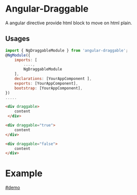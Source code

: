 # Angular-Draggable
A angular directive provide html block to move on html plain.

## Usages
 
```js
import { NgDraggableModule } from 'angular-draggable'; 
@NgModule({                                   
    imports: [
        ....,                                
        NgDraggableModule                       
    ],
    declarations: [YourAppComponent ],
    exports: [YourAppComponent],
    bootstrap: [YourAppComponent],
})
.....


```

```html
<div draggable>
    content
 </div>    

```


```html
<div draggable="true">
    content
</div>    

```

```html
<div draggable="false">
    content
</div>    

```
# Example
   [#demo](https://coderajay.github.io/angular-draggable)
   
   
   
